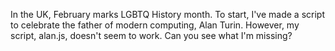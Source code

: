 In the UK, February marks LGBTQ History month. To start, I've made a script to celebrate the father of modern computing, Alan Turin. However, my script, alan.js, doesn't seem to work. Can you see what I'm missing?